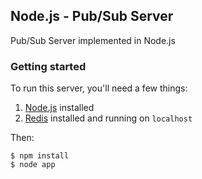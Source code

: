 ## Node.js - Pub/Sub Server

Pub/Sub Server implemented in Node.js

### Getting started

To run this server, you'll need a few things:

1. [Node.js](http://nodejs.org) installed
2. [Redis](http://redis.io) installed and running on `localhost`

Then:

```
$ npm install
$ node app
```
